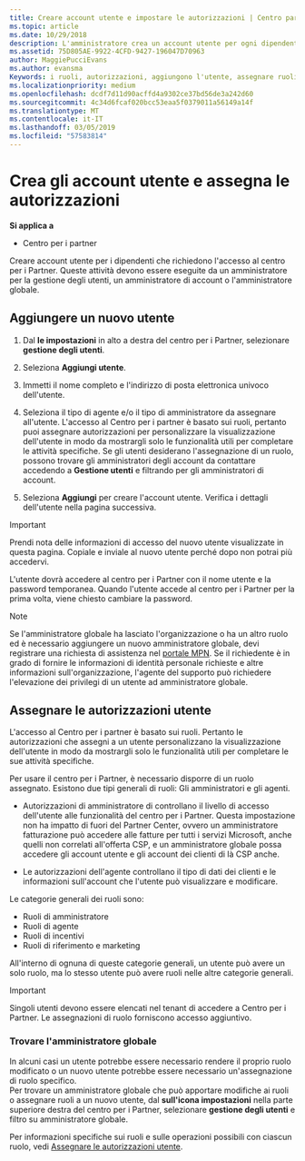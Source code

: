 ```yaml
---
title: Creare account utente e impostare le autorizzazioni | Centro partner
ms.topic: article
ms.date: 10/29/2018
description: L'amministratore crea un account utente per ogni dipendente del partner che deve accedere al Centro per i partner.
ms.assetid: 75D805AE-9922-4CFD-9427-196047D70963
author: MaggiePucciEvans
ms.author: evansma
Keywords: i ruoli, autorizzazioni, aggiungono l'utente, assegnare ruoli, amministratore, dell'agente,
ms.localizationpriority: medium
ms.openlocfilehash: dcdf7d11d90acffd4a9302ce37bd56de3a242d60
ms.sourcegitcommit: 4c34d6fcaf020bcc53eaa5f0379011a56149a14f
ms.translationtype: MT
ms.contentlocale: it-IT
ms.lasthandoff: 03/05/2019
ms.locfileid: "57583814"
---
```

# <a name="create-user-accounts-and-assign-permissions"></a>Crea gli account utente e assegna le autorizzazioni

**Si applica a**

-  Centro per i partner

Creare account utente per i dipendenti che richiedono l'accesso al centro per i Partner. Queste attività devono essere eseguite da un amministratore per la gestione degli utenti, un amministratore di account o l'amministratore globale. 


## <a name="add-a-new-user"></a>Aggiungere un nuovo utente

1. Dal **le impostazioni** in alto a destra del centro per i Partner, selezionare **gestione degli utenti**.

2.  Seleziona **Aggiungi utente**.

3.  Immetti il nome completo e l'indirizzo di posta elettronica univoco dell'utente.

4.  Seleziona il tipo di agente e/o il tipo di amministratore da assegnare all'utente. L'accesso al Centro per i partner è basato sui ruoli, pertanto puoi assegnare autorizzazioni per personalizzare la visualizzazione dell'utente in modo da mostrargli solo le funzionalità utili per completare le attività specifiche.  Se gli utenti desiderano l'assegnazione di un ruolo, possono trovare gli amministratori degli account da contattare accedendo a **Gestione utenti** e filtrando per gli amministratori di account.

5.  Seleziona **Aggiungi** per creare l'account utente. Verifica i dettagli dell'utente nella pagina successiva.

> [!IMPORTANT]  
> Prendi nota delle informazioni di accesso del nuovo utente visualizzate in questa pagina. Copiale e inviale al nuovo utente perché dopo non potrai più accedervi. 

L'utente dovrà accedere al centro per i Partner con il nome utente e la password temporanea. Quando l'utente accede al centro per i Partner per la prima volta, viene chiesto cambiare la password. 

> [!NOTE]  
>  Se l'amministratore globale ha lasciato l'organizzazione o ha un altro ruolo ed è necessario aggiungere un nuovo amministratore globale, devi registrare una richiesta di assistenza nel [portale MPN](https://partner.microsoft.com/support). Se il richiedente è in grado di fornire le informazioni di identità personale richieste e altre informazioni sull'organizzazione, l'agente del supporto può richiedere l'elevazione dei privilegi di un utente ad amministratore globale.

## <a name="assign-user-permissions"></a>Assegnare le autorizzazioni utente

L'accesso al Centro per i partner è basato sui ruoli. Pertanto le autorizzazioni che assegni a un utente personalizzano la visualizzazione dell'utente in modo da mostrargli solo le funzionalità utili per completare le sue attività specifiche. 

Per usare il centro per i Partner, è necessario disporre di un ruolo assegnato.  Esistono due tipi generali di ruoli: Gli amministratori e gli agenti.

- Autorizzazioni di amministratore di controllano il livello di accesso dell'utente alle funzionalità del centro per i Partner. Questa impostazione non ha impatto di fuori del Partner Center, ovvero un amministratore fatturazione può accedere alle fatture per tutti i servizi Microsoft, anche quelli non correlati all'offerta CSP, e un amministratore globale possa accedere gli account utente e gli account dei clienti di là CSP anche.

- Le autorizzazioni dell'agente controllano il tipo di dati dei clienti e le informazioni sull'account che l'utente può visualizzare e modificare.
    
Le categorie generali dei ruoli sono: 
- Ruoli di amministratore
- Ruoli di agente
- Ruoli di incentivi
- Ruoli di riferimento e marketing


All'interno di ognuna di queste categorie generali, un utente può avere un solo ruolo, ma lo stesso utente può avere ruoli nelle altre categorie generali. 

>[!Important]
>Singoli utenti devono essere elencati nel tenant di accedere a Centro per i Partner. Le assegnazioni di ruolo forniscono accesso aggiuntivo.


### <a name="find-your-global-admin"></a>Trovare l'amministratore globale

In alcuni casi un utente potrebbe essere necessario rendere il proprio ruolo modificato o un nuovo utente potrebbe essere necessario un'assegnazione di ruolo specifico.  
Per trovare un amministratore globale che può apportare modifiche ai ruoli o assegnare ruoli a un nuovo utente, dal **sull'icona impostazioni** nella parte superiore destra del centro per i Partner, selezionare **gestione degli utenti** e filtro su amministratore globale. 

Per informazioni specifiche sui ruoli e sulle operazioni possibili con ciascun ruolo, vedi [Assegnare le autorizzazioni utente](permissions-overview.md).





